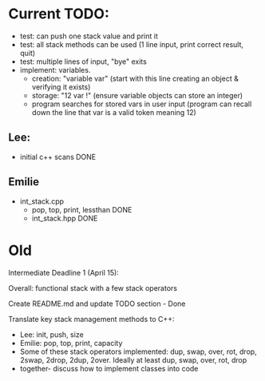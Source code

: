 # Current TODO: 

- test: can push one stack value and print it
- test: all stack methods can be used (1 line input, print correct result, quit)
- test: multiple lines of input, "bye" exits
- implement: variables. 
    - creation: "variable var" (start with this line creating an object & verifying it exists)
    - storage: "12 var !" (ensure variable objects can store an integer)
    - program searches for stored vars in user input (program can recall down the line that var is a valid token meaning 12)

## Lee:
- initial c++ scans DONE

## Emilie
- int_stack.cpp
    - pop, top, print, lessthan DONE
    - int_stack.hpp DONE


# Old

Intermediate Deadline 1 (April 15): 

Overall: functional stack with a few stack operators

Create README.md and update TODO section - Done 

Translate key stack management methods to C++:
- Lee: init, push, size
- Emilie: pop, top, print, capacity
- Some of these stack operators implemented: dup, swap, over, rot, drop, 2swap, 2drop, 2dup, 2over. Ideally at least dup, swap, over, rot, drop
- together- discuss how to implement classes into code
